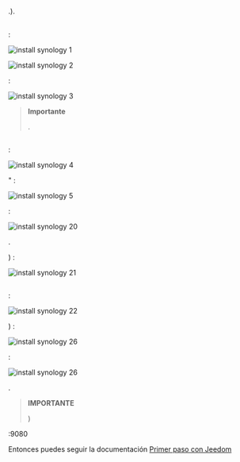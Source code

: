# 

.).

## 

 :

![install synology 1](images/install_synology_1.PNG)



![install synology 2](images/install_synology_2.PNG)

 :

![install synology 3](images/install_synology_3.PNG)

> **Importante**
>
> .

## 

 :

![install synology 4](images/install_synology_4.PNG)

" :

![install synology 5](images/install_synology_5.PNG)

 :

![install synology 20](images/install_synology_20.PNG)

.

) :

![install synology 21](images/install_synology_21.PNG)

## 

 :

![install synology 22](images/install_synology_22.PNG)

) :

![install synology 26](images/install_synology_23.PNG)

 :

![install synology 26](images/install_synology_24.PNG)

.

> **IMPORTANTE**
>
> )

:9080

Entonces puedes seguir la documentación [Primer paso con Jeedom](https://doc.jeedom.com/es_ES/premiers-pas/index)
